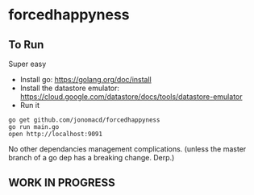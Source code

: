 # forcedhappyness

## To Run

Super easy

- Install go: https://golang.org/doc/install
- Install the datastore emulator: https://cloud.google.com/datastore/docs/tools/datastore-emulator
- Run it
```
go get github.com/jonomacd/forcedhappyness
go run main.go
open http://localhost:9091
```

No other dependancies management complications. (unless the master branch of a go dep has a breaking change. Derp.)

## WORK IN PROGRESS